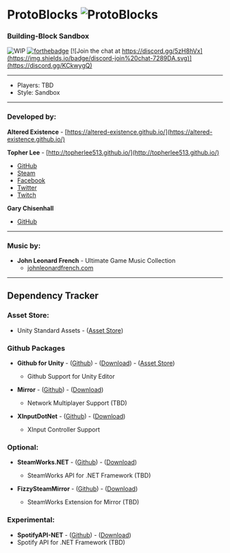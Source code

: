 # **ProtoBlocks** ![ProtoBlocks](Assets/AltX/ui/icon_64.png)
### Building-Block Sandbox
![WIP](https://camo.githubusercontent.com/96997bf4724da51b7b3bd96d341a0c1efb2b38ab/68747470733a2f2f756e706b672e636f6d2f76767769702f5749502e737667)
[![forthebadge](https://forthebadge.com/images/badges/fuck-it-ship-it.svg)](https://forthebadge.com)
[![Join the chat at https://discord.gg/5zH8hVx](https://img.shields.io/badge/discord-join%20chat-7289DA.svg)](https://discord.gg/KCkwygQ)

-----

- Players: TBD
- Style: Sandbox

-----
### Developed by:

**Altered Existence** - [https://altered-existence.github.io/](https://altered-existence.github.io/)

**Topher Lee** - [http://topherlee513.github.io/](http://topherlee513.github.io/)
  - [GitHub](https://github.com/TopherLee513)
  - [Steam](https://steamcommunity.com/id/TopherLee513/)
  - [Facebook](https://www.facebook.com/topher.lee.13)
  - [Twitter](https://twitter.com/TopherLee513)
  - [Twitch](https://www.twitch.tv/topherlee513)


**Gary Chisenhall**
  - [GitHub](https://github.com/glchisenhall)
  -----
### Music by:
- **John Leonard French** - Ultimate Game Music Collection
  - [johnleonardfrench.com](https://johnleonardfrench.com/)

----
## Dependency Tracker

### Asset Store:
  - Unity Standard Assets - ([Asset Store]())

### Github Packages

- **Github for Unity** - ([Github](https://github.com/github-for-unity/Unity)) - ([Download](https://github.com/github-for-unity/Unity/releases/latest)) - ([Asset Store](https://assetstore.unity.com/packages/tools/version-control/github-for-unity-118069))
    - Github Support for Unity Editor


- **Mirror** - ([Github](https://github.com/vis2k/Mirror)) - ([Download](https://github.com/vis2k/Mirror/releases/latest))
    - Network Multiplayer Support (TBD)


- **XInputDotNet** - ([Github](https://github.com/speps/XInputDotNet)) - ([Download](https://github.com/speps/XInputDotNet/releases/latest))
    - XInput Controller Support

### Optional:

- **SteamWorks.NET** - ([Github](https://github.com/rlabrecque/Steamworks.NET)) - ([Download](https://github.com/rlabrecque/Steamworks.NET/releases/latest))
    - SteamWorks API for .NET Framework (TBD)


- **FizzySteamMirror** - ([Github](https://github.com/Raystorms/FizzySteamyMirror)) - ([Download](https://github.com/Raystorms/FizzySteamyMirror/releases/latest))
   - SteamWorks Extension for Mirror (TBD)

### Experimental:
  - **SpotifyAPI-NET** - ([Github](https://github.com/JohnnyCrazy/SpotifyAPI-NET)) - ([Download](https://github.com/JohnnyCrazy/SpotifyAPI-NET/archive/3.1.1.zip))
   - Spotify API for .NET Framework (TBD)
